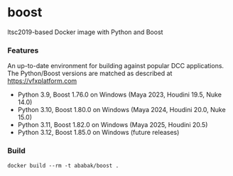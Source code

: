 # boost
ltsc2019-based Docker image with Python and Boost

### Features
An up-to-date environment for building against popular DCC applications. The Python/Boost versions are matched as described at https://vfxplatform.com

- Python 3.9, Boost 1.76.0 on Windows (Maya 2023, Houdini 19.5, Nuke 14.0)
- Python 3.10, Boost 1.80.0 on Windows (Maya 2024, Houdini 20.0, Nuke 15.0)
- Python 3.11, Boost 1.82.0 on Windows (Maya 2025, Houdini 20.5)
- Python 3.12, Boost 1.85.0 on Windows (future releases)


### Build

    docker build --rm -t ababak/boost .
